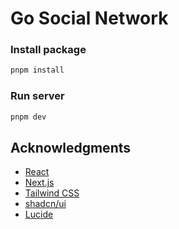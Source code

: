 <h1>Go Social Network</h1>

<h3>Install package</h3>

```bash
pnpm install
```

<h3>Run server</h3>

```bash
pnpm dev
```


## Acknowledgments

- [React](https://react.dev)
- [Next.js](https://nextjs.org)
- [Tailwind CSS](https://tailwindcss.com)
- [shadcn/ui](https://ui.shadcn.com)
- [Lucide](https://lucide.dev)
